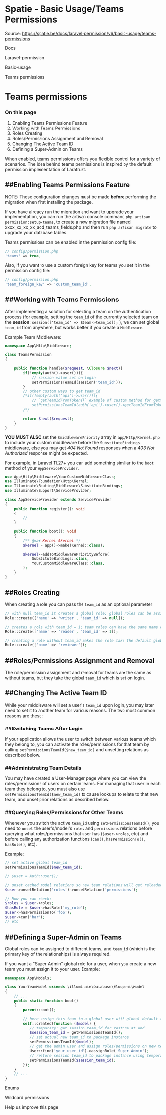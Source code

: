 # Spatie - Basic Usage/Teams Permissions

Source: https://spatie.be/docs/laravel-permission/v6/basic-usage/teams-permissions

Docs

Laravel-permission

Basic-usage

Teams permissions

Teams permissions
=================

### On this page

1. Enabling Teams Permissions Feature
2. Working with Teams Permissions
3. Roles Creating
4. Roles/Permissions Assignment and Removal
5. Changing The Active Team ID
6. Defining a Super-Admin on Teams

When enabled, teams permissions offers you flexible control for a variety of scenarios. The idea behind teams permissions is inspired by the default permission implementation of Laratrust.

##Enabling Teams Permissions Feature
------------------------------------

NOTE: These configuration changes must be made **before** performing the migration when first installing the package.

If you have already run the migration and want to upgrade your implementation, you can run the artisan console command `php artisan permission:setup-teams`, to create a new migration file named xxxx\_xx\_xx\_xx\_add\_teams\_fields.php and then run `php artisan migrate` to upgrade your database tables.

Teams permissions can be enabled in the permission config file:

```php
// config/permission.php
'teams' => true,

```
Also, if you want to use a custom foreign key for teams you set it in the permission config file:

```php
// config/permission.php
'team_foreign_key' => 'custom_team_id',

```
##Working with Teams Permissions
--------------------------------

After implementing a solution for selecting a team on the authentication process
(for example, setting the `team_id` of the currently selected team on the **session**: `session(['team_id' => $team->team_id]);` ),
we can set global `team_id` from anywhere, but works better if you create a `Middleware`.

Example Team Middleware:

```php
namespace App\Http\Middleware;

class TeamsPermission
{

    public function handle($request, \Closure $next){
        if(!empty(auth()->user())){
            // session value set on login
            setPermissionsTeamId(session('team_id'));
        }
        // other custom ways to get team_id
        /*if(!empty(auth('api')->user())){
            // `getTeamIdFromToken()` example of custom method for getting the set team_id
            setPermissionsTeamId(auth('api')->user()->getTeamIdFromToken());
        }*/

        return $next($request);
    }
}

```
**YOU MUST ALSO** set the `$middlewarePriority` array in `app/Http/Kernel.php` to include your custom middleware before the `SubstituteBindings` middleware, else you may get *404 Not Found* responses when a *403 Not Authorized* response might be expected.

For example, in Laravel 11.27+ you can add something similiar to the `boot` method of your `AppServiceProvider`.

```php
use App\Http\Middleware\YourCustomMiddlewareClass;
use Illuminate\Foundation\Http\Kernel;
use Illuminate\Routing\Middleware\SubstituteBindings;
use Illuminate\Support\ServiceProvider;

class AppServiceProvider extends ServiceProvider
{
    public function register(): void
    {
        //
    }

    public function boot(): void
    {
        /** @var Kernel $kernel */
        $kernel = app()->make(Kernel::class);

        $kernel->addToMiddlewarePriorityBefore(
            SubstituteBindings::class,
            YourCustomMiddlewareClass::class,
        );
    }
}

```
##Roles Creating
----------------

When creating a role you can pass the `team_id` as an optional parameter

```php
// with null team_id it creates a global role; global roles can be assigned to any team and they are unique
Role::create(['name' => 'writer', 'team_id' => null]);

// creates a role with team_id = 1; team roles can have the same name on different teams
Role::create(['name' => 'reader', 'team_id' => 1]);

// creating a role without team_id makes the role take the default global team_id
Role::create(['name' => 'reviewer']);

```
##Roles/Permissions Assignment and Removal
------------------------------------------

The role/permission assignment and removal for teams are the same as without teams, but they take the global `team_id` which is set on login.

##Changing The Active Team ID
-----------------------------

While your middleware will set a user's `team_id` upon login, you may later need to set it to another team for various reasons. The two most common reasons are these:

### ##Switching Teams After Login

If your application allows the user to switch between various teams which they belong to, you can activate the roles/permissions for that team by calling `setPermissionsTeamId($new_team_id)` and unsetting relations as described below.

### ##Administrating Team Details

You may have created a User-Manager page where you can view the roles/permissions of users on certain teams. For managing that user in each team they belong to, you must also use `setPermissionsTeamId($new_team_id)` to cause lookups to relate to that new team, and unset prior relations as described below.

### ##Querying Roles/Permissions for Other Teams

Whenever you switch the active `team_id` using `setPermissionsTeamId()`, you need to `unset` the user's/model's `roles` and `permissions` relations before querying what roles/permissions that user has (`$user->roles`, etc) and before calling any authorization functions (`can()`, `hasPermissionTo()`, `hasRole()`, etc).

Example:

```php
// set active global team_id
setPermissionsTeamId($new_team_id);

// $user = Auth::user();

// unset cached model relations so new team relations will get reloaded
$user->unsetRelation('roles')->unsetRelation('permissions');

// Now you can check:
$roles = $user->roles;
$hasRole = $user->hasRole('my_role');
$user->hasPermissionTo('foo');
$user->can('bar');
// etc

```
##Defining a Super-Admin on Teams
---------------------------------

Global roles can be assigned to different teams, and `team_id` (which is the primary key of the relationships) is always required.

If you want a "Super Admin" global role for a user, when you create a new team you must assign it to your user. Example:

```php
namespace App\Models;

class YourTeamModel extends \Illuminate\Database\Eloquent\Model
{
    // ...
    public static function boot()
    {
        parent::boot();

        // here assign this team to a global user with global default role
        self::created(function ($model) {
           // temporary: get session team_id for restore at end
           $session_team_id = getPermissionsTeamId();
           // set actual new team_id to package instance
           setPermissionsTeamId($model);
           // get the admin user and assign roles/permissions on new team model
           User::find('your_user_id')->assignRole('Super Admin');
           // restore session team_id to package instance using temporary value stored above
           setPermissionsTeamId($session_team_id);
        });
    }
    // ...
}

```
Enums

Wildcard permissions

Help us improve this page